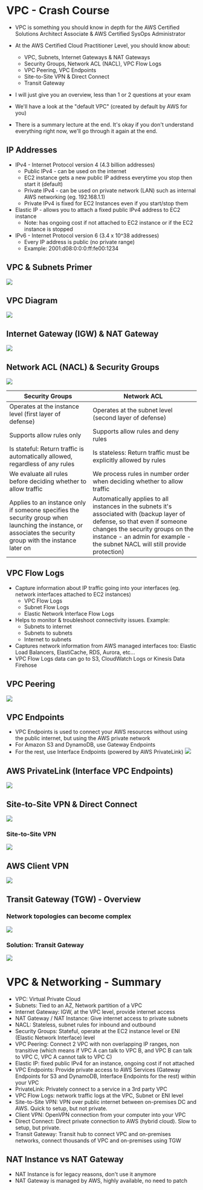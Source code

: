 <!--
 Copyright 2023 lesongvi
 
 Licensed under the Apache License, Version 2.0 (the "License");
 you may not use this file except in compliance with the License.
 You may obtain a copy of the License at
 
     http://www.apache.org/licenses/LICENSE-2.0
 
 Unless required by applicable law or agreed to in writing, software
 distributed under the License is distributed on an "AS IS" BASIS,
 WITHOUT WARRANTIES OR CONDITIONS OF ANY KIND, either express or implied.
 See the License for the specific language governing permissions and
 limitations under the License.
-->

# VPC - Crash Course
- VPC is something you should know in depth for the AWS Certified Solutions Architect Associate & AWS Certified SysOps Administrator
- At the AWS Certified Cloud Practitioner Level, you should know about:
	- VPC, Subnets, Internet Gateways & NAT Gateways
	- Security Groups, Network ACL (NACL), VPC Flow Logs
	- VPC Peering, VPC Endpoints
	- Site-to-Site VPN & Direct Connect
	- Transit Gateway

- I will just give you an overview, less than 1 or 2 questions at your exam
- We'll have a look at the "default VPC" (created by default by AWS for you)
- There is a summary lecture at the end. It's okay if you don't understand everything right now, we'll go through it again at the end.

## IP Addresses
- IPv4 - Internet Protocol version 4 (4.3 billion addresses)
	- Public IPv4 - can be used on the internet
	- EC2 instance gets a new public IP address everytime you stop then start it (default)
	- Private IPv4 - can be used on private network (LAN) such as internal AWS networking (eg. 192.168.1.1)
	- Private IPv4 is fixed for EC2 Instances even if you start/stop them
- Elastic IP - allows you to attach a fixed public IPv4 address to EC2 instance
	- Note: has ongoing cost if not attached to EC2 instance or if the EC2 instance is stopped
- IPv6 - Internet Protocol version 6 (3.4 x 10^38 addresses)
	- Every IP address is public (no private range)
	- Example: 2001:d08:0:0:0:ff:fe00:1234

## VPC & Subnets Primer
![](/assets/vpc_subnet_primer.png)

## VPC Diagram
![](/assets/vpc_diagram.png)

## Internet Gateway (IGW) & NAT Gateway
![](/assets/internet_gateway_and_nat_gateways.png)

## Network ACL (NACL) & Security Groups
![](/assets/network_acl_and_security_groups.png)

| Security Groups | Network ACL |
| --------------- | ----------- |
| Operates at the instance level (first layer of defense) | Operates at the subnet level (second layer of defense) |
| Supports allow rules only | Supports allow rules and deny rules |
| Is stateful: Return traffic is automatically allowed, regardless of any rules | Is stateless: Return traffic must be explicitly allowed by rules |
| We evaluate all rules before deciding whether to allow traffic | We process rules in number order when deciding whether to allow traffic |
| Applies to an instance only if someone specifies the security group when launching the instance, or associates the security group with the instance later on | Automatically applies to all instances in the subnets it's associated with (backup layer of defense, so that even if someone changes the security groups on the instance - an admin for example - the subnet NACL will still provide protection) |

## VPC Flow Logs
- Capture information about IP traffic going into your interfaces (eg. network interfaces attached to EC2 instances)
	- VPC Flow Logs
	- Subnet Flow Logs
	- Elastic Network Interface Flow Logs
- Helps to monitor & troubleshoot connectivity issues. Example:
	- Subnets to internet
	- Subnets to subnets
	- Internet to subnets
- Captures network information from AWS managed interfaces too: Elastic Load Balancers, ElastiCache, RDS, Aurora, etc...
- VPC Flow Logs data can go to S3, CloudWatch Logs or Kinesis Data Firehose

## VPC Peering
![](/assets/vpc_peering.png)

## VPC Endpoints
- VPC Endpoints is used to connect your AWS resources without using the public internet, but using the AWS private network
- For Amazon S3 and DynamoDB, use Gateway Endpoints
- For the rest, use Interface Endpoints (powered by AWS PrivateLink)
![](/assets/vpc_endpoints.png)

## AWS PrivateLink (Interface VPC Endpoints)
![](/assets/aws_privatelink.png)

## Site-to-Site VPN & Direct Connect
![](/assets/site_to_site_vpn_and_direct_connect.png)

### Site-to-Site VPN
![](/assets/site-to-site_vpn.png)

## AWS Client VPN
![](/assets/aws_client_vpn.png)

## Transit Gateway (TGW) - Overview
### Network topologies can become complex
![](/assets/network_topologies_can_become_complicated.png)

### Solution: Transit Gateway
![](/assets/transit_gateway.png)

# VPC & Networking - Summary
- VPC: Virtual Private Cloud
- Subnets: Tied to an AZ, Network partition of a VPC
- Internet Gateway: IGW, at the VPC level, provide internet access
- NAT Gateway / NAT Instance: Give internet access to private subnets
- NACL: Stateless, subnet rules for inbound and outbound
- Security Groups: Stateful, operate at the EC2 instance level or ENI (Elastic Network Interface) level
- VPC Peering: Connect 2 VPC with non overlapping IP ranges, non transitive (which means if VPC A can talk to VPC B, and VPC B can talk to VPC C, VPC A cannot talk to VPC C)
- Elastic IP: fixed public IPv4 for an instance, ongoing cost if not attached
- VPC Endpoints: Provide private access to AWS Services (Gateway Endpoints for S3 and DynamoDB, Interface Endpoints for the rest) within your VPC
- PrivateLink: Privately connect to a service in a 3rd party VPC
- VPC Flow Logs: network traffic logs at the VPC, Subnet or ENI level
- Site-to-Site VPN: VPN over public internet between on-premises DC and AWS. Quick to setup, but not private.
- Client VPN: OpenVPN connection from your computer into your VPC
- Direct Connect: Direct private connection to AWS (hybrid cloud). Slow to setup, but private.
- Transit Gateway: Transit hub to connect VPC and on-premises networks, connect thousands of VPC and on-premises using TGW

## NAT Instance vs NAT Gateway
- NAT Instance is for legacy reasons, don't use it anymore
- NAT Gateway is managed by AWS, highly available, no need to patch